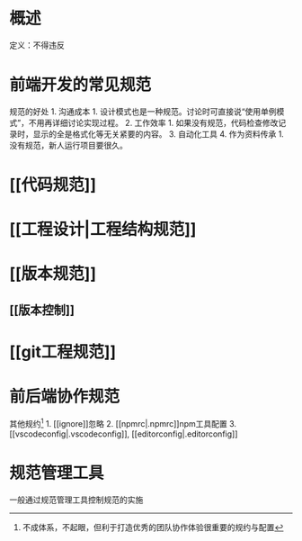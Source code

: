 # 概述
定义：不得违反
# 前端开发的常见规范
规范的好处
	1. 沟通成本
		1. 设计模式也是一种规范。讨论时可直接说“使用单例模式”，不用再详细讨论实现过程。
	2. 工作效率
		1. 如果没有规范，代码检查修改记录时，显示的全是格式化等无关紧要的内容。
	3. 自动化工具
	4. 作为资料传承
		1. 没有规范，新人运行项目要很久。
# [[代码规范]] 
# [[工程设计|工程结构规范]] 
# [[版本规范]] 
## [[版本控制]] 
# [[git工程规范]] 
# 前后端协作规范
其他规约[^1] 
	1. [[ignore]]忽略
	2. [[npmrc|.npmrc]]npm工具配置
	3. [[vscodeconfig|.vscodeconfig]], [[editorconfig|.editorconfig]] 


# 规范管理工具
一般通过规范管理工具控制规范的实施

[^1]: 不成体系，不起眼，但利于打造优秀的团队协作体验很重要的规约与配置